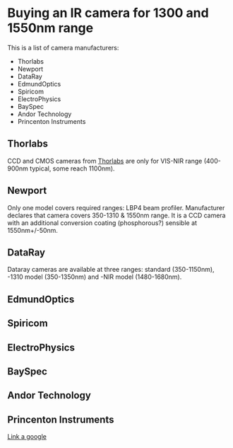 # Buying an IR camera for 1300 and 1550nm range

This is a list of camera manufacturers:
* Thorlabs
* Newport
* DataRay
* EdmundOptics
* Spiricom
* ElectroPhysics
* BaySpec
* Andor Technology
* Princenton Instruments


## Thorlabs
CCD and CMOS cameras from [Thorlabs](http://www.thorlabs.com) are only for VIS-NIR range (400-900nm typical, some reach 1100nm).


## Newport
Only one model covers required ranges: LBP4 beam profiler. Manufacturer declares that camera covers 350-1310 & 1550nm range. It is a CCD camera with an additional conversion coating (phosphorous?) sensible at 1550nm+/-50nm.

## DataRay
Dataray cameras are available at three ranges: standard (350-1150nm), -1310 model (350-1350nm) and -NIR model (1480-1680nm).

## EdmundOptics

## Spiricom

## ElectroPhysics

## BaySpec

## Andor Technology

## Princenton Instruments




[Link a google](http://www.google.com)